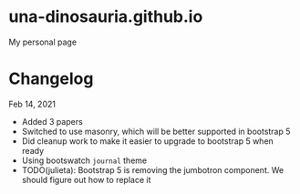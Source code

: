# una-dinosauria.github.io
My personal page

# Changelog

Feb 14, 2021
* Added 3 papers
* Switched to use masonry, which will be better supported in bootstrap 5
* Did cleanup work to make it easier to upgrade to bootstrap 5 when ready
* Using bootswatch `journal` theme
* TODO(julieta): Bootstrap 5 is removing the jumbotron component. We should figure out how to replace it
